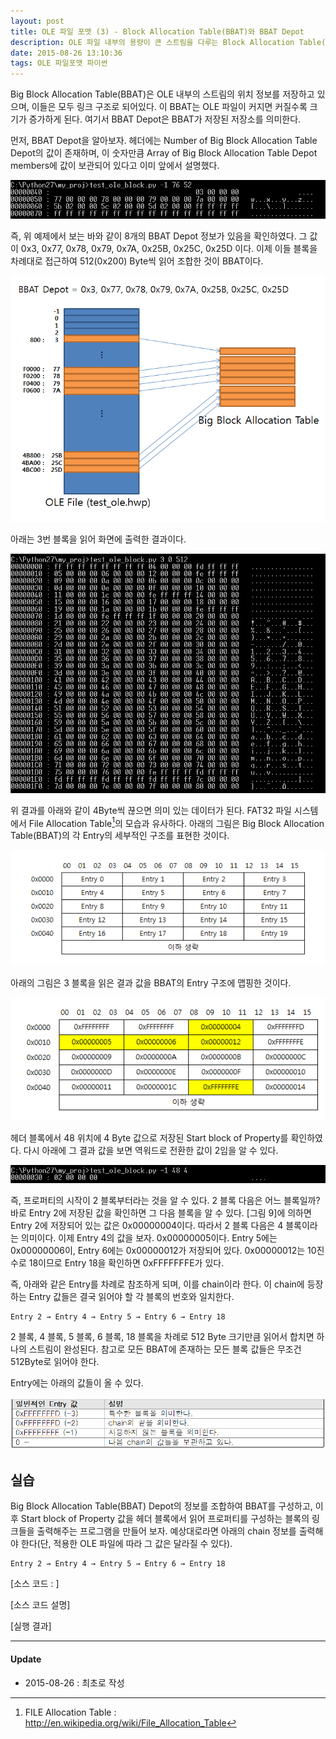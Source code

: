 ```yaml
---
layout: post
title: OLE 파일 포맷 (3) - Block Allocation Table(BBAT)와 BBAT Depot
description: OLE 파일 내부의 용량이 큰 스트림을 다루는 Block Allocation Table(BBAT)와 BBAT Depot에 대해 알아본다.
date: 2015-08-26 13:10:36
tags: OLE 파일포맷 파이썬
---
```


Big Block Allocation Table(BBAT)은 OLE 내부의 스트림의 위치 정보를 저장하고 있으며, 이들은 모두 링크 구조로 되어있다. 이 BBAT는 OLE 파일이 커지면 커질수록 크기가 증가하게 된다. 여기서 BBAT Depot은 BBAT가 저장된 저장소를 의미한다.

먼저, BBAT Depot을 알아보자. 헤더에는 Number  of Big Block Allocation Table Depot의 값이 존재하며, 이 숫자만큼 Array of Big Block Allocation Table Depot members에 값이 보관되어 있다고 이미 앞에서 설명했다.

![](/images/2015/BB5F40D8-89A4-4020-A609-7EC99BB6AD77.png)

즉, 위 예제에서 보는 바와 같이 8개의 BBAT Depot 정보가 있음을 확인하였다. 그 값이 0x3, 0x77, 0x78, 0x79, 0x7A, 0x25B, 0x25C, 0x25D 이다. 이제 이들 블록을 차례대로 접근하여 512(0x200) Byte씩 읽어 조합한 것이 BBAT이다. 

![](/images/2015/76DB1967-6D28-4E10-91A2-AAEC95A44841.png)

아래는 3번 블록을 읽어 화면에 출력한 결과이다.

![](/images/2015/566DBD50-A7E7-4690-99F8-03188F7338EF.png)

위 결과를 아래와 같이 4Byte씩 끊으면 의미 있는 데이터가 된다. FAT32 파일 시스템에서 File Allocation Table[^1]의 모습과 유사하다. 아래의 그림은 Big Block Allocation Table(BBAT)의 각 Entry의 세부적인 구조를 표현한 것이다.

![](/images/2015/A7431D8B-D1BA-450D-A39F-FD37A78F7539.png)

아래의 그림은 3 블록을 읽은 결과 값을 BBAT의 Entry 구조에 맵핑한 것이다.

![](/images/2015/0709B690-F701-49D0-B557-F5A99C473E3B.png)

헤더 블록에서 48 위치에 4 Byte 값으로 저장된 Start block of Property를 확인하였다. 다시 아래에 그 결과 값을 보면 역워드로 전환한 값이 2임을 알 수 있다.

![](/images/2015/D9435007-94BC-46C0-A546-F664741BBD65.png)

즉, 프로퍼티의 시작이 2 블록부터라는 것을 알 수 있다. 2 블록 다음은 어느 블록일까? 바로 Entry 2에 저장된 값을 확인하면 그 다음 블록을 알 수 있다. [그림 9]에 의하면 Entry 2에 저장되어 있는 값은 0x00000004이다. 따라서 2 블록 다음은 4 블록이라는 의미이다. 이제 Entry 4의 값을 보자. 0x00000005이다. Entry 5에는 0x00000006이, Entry 6에는 0x00000012가 저장되어 있다. 0x00000012는 10진수로 18이므로 Entry 18을 확인하면 0xFFFFFFFE가 있다. 

즉, 아래와 같은 Entry를 차례로 참조하게 되며, 이를 chain이라 한다. 이 chain에 등장하는 Entry 값들은 결국 읽어야 할 각 블록의 번호와 일치한다.

```
Entry 2 → Entry 4 → Entry 5 → Entry 6 → Entry 18
```

2 블록, 4 블록, 5 블록, 6 블록, 18 블록을 차례로 512 Byte 크기만큼 읽어서 합치면 하나의 스트림이 완성된다. 참고로 모든 BBAT에 존재하는 모든 블록 값들은 무조건 512Byte로 읽어야 한다. 

Entry에는 아래의 값들이 올 수 있다.

![](/images/2015/ole_header_7.png)

## 실습

Big Block Allocation Table(BBAT) Depot의 정보를 조합하여 BBAT를 구성하고, 이후 Start block of Property 값을 헤더 블록에서 읽어 프로퍼티를 구성하는 블록의 링크들을 출력해주는 프로그램을 만들어 보자. 예상대로라면 아래의 chain 정보를 출력해야 한다(단, 적용한 OLE 파일에 따라 그 값은 달라질 수 있다).

```
Entry 2 → Entry 4 → Entry 5 → Entry 6 → Entry 18
```


[소스 코드 : ] 

[소스 코드 설명]

[실행 결과]



[^1]: FILE Allocation Table : http://en.wikipedia.org/wiki/File_Allocation_Table



***

#### Update

- 2015-08-26 : 최초로 작성